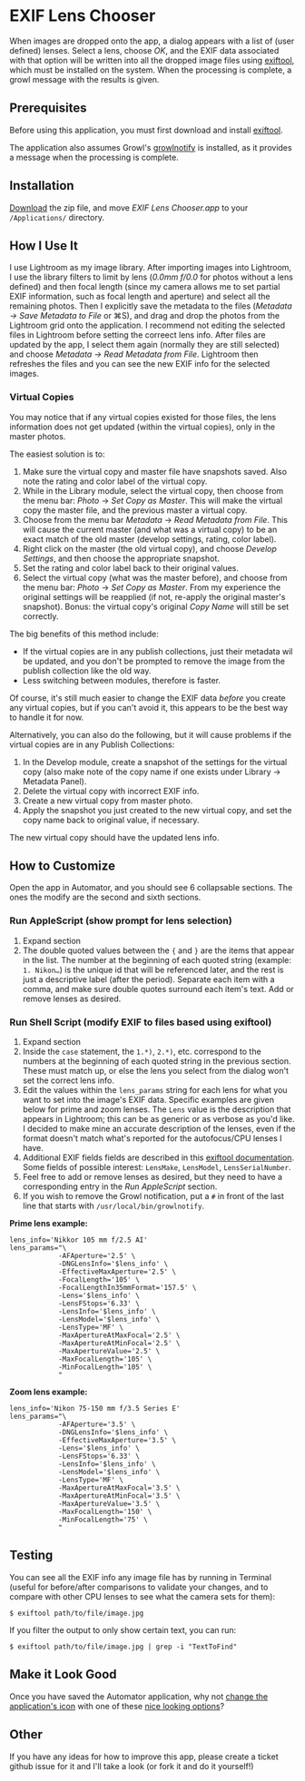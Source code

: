 # EXIF Lens Chooser

When images are dropped onto the app, a dialog appears with a list of (user defined) lenses.  Select a lens, choose *OK*, and the EXIF data associated with that option will be written into all the dropped image files using [exiftool](http://www.sno.phy.queensu.ca/~phil/exiftool/index.html), which must be installed on the system.  When the processing is complete, a growl message with the results is given.


## Prerequisites

Before using this application, you must first download and install [exiftool](http://www.sno.phy.queensu.ca/~phil/exiftool/index.html).

The application also assumes Growl's [growlnotify](http://growl.info/extras.php#growlnotify) is installed, as it provides a message when the processing is complete.

## Installation

[Download](https://github.com/brianbillman/exif-lens-chooser/zipball/master) the zip file, and move  *EXIF Lens Chooser.app* to your `/Applications/` directory.

## How I Use It

I use Lightroom as my image library.  After importing images into Lightroom, I use the library filters to limit by lens (*0.0mm f/0.0* for photos without a lens defined) and then focal length (since my camera allows me to set partial EXIF information, such as focal length and aperture) and select all the remaining photos.  Then I explicitly save the metadata to the files (*Metadata → Save Metadata to File* or ⌘S), and drag and drop the photos from the Lightroom grid onto the application.  I recommend not editing the selected files in Lightroom before setting the correect lens info.  After files are updated by the app, I select them again (normally they are still selected) and choose *Metadata → Read Metadata from File*.  Lightroom then refreshes the files and you can see the new EXIF info for the selected images.

### Virtual Copies

You may notice that if any virtual copies existed for those files, the lens information does not get updated (within the virtual copies), only in the master photos.

The easiest solution is to:

1. Make sure the virtual copy and master file have snapshots saved.  Also note the rating and color label of the virtual copy.
1. While in the Library module, select the virtual copy, then choose from the menu bar: *Photo* → *Set Copy as Master*.  This will make the virtual copy the master file, and the previous master a virtual copy.
1. Choose from the menu bar *Metadata* → *Read Metadata from File*.  This will cause the current master (and what was a virtual copy) to be an exact match of the old master (develop settings, rating, color label).
1. Right click on the master (the old virtual copy), and choose *Develop Settings*, and then choose the appropriate snapshot.  
1. Set the rating and color label back to their original values.
1. Select the virtual copy (what was the master before), and choose from the menu bar: *Photo* → *Set Copy as Master*.  From my experience the original settings will be reapplied (if not, re-apply the original master's snapshot).  Bonus: the virtual copy's original *Copy Name* will still be set correctly.

The big benefits of this method include:

* If the virtual copies are in any publish collections, just their metadata wil be updated, and you don't be prompted to remove the image from the publish collection like the old way.  
* Less switching between modules, therefore is faster.

Of course, it's still much easier to change the EXIF data *before* you create any virtual copies, but if you can't avoid it, this appears to be the best way to handle it for now.


Alternatively, you can also do the following, but it will cause problems if the virtual copies are in any Publish Collections:

1. In the Develop module, create a snapshot of the settings for the virtual copy (also make note of the copy name if one exists under Library → Metadata Panel).
1. Delete the virtual copy with incorrect EXIF info.
1. Create a new virtual copy from master photo.
1. Apply the snapshot you just created to the new virtual copy, and set the copy name back to original value, if necessary.

The new virtual copy should have the updated lens info.


## How to Customize

Open the app in Automator, and you should see 6 collapsable sections.  The ones the modify are the second and sixth sections.

### Run AppleScript (show prompt for lens selection)

 1. Expand section
 2. The double quoted values between the `{` and `}` are the items that appear in the list.  The number at the beginning of each quoted string (example: `1. Nikon…`) is the unique id that will be referenced later, and the rest is just a descriptive label (after the period).  Separate each item with a comma, and make sure double quotes surround each item's text.  Add or remove lenses as desired.

### Run Shell Script (modify EXIF to files based using exiftool)
 1. Expand section
 2. Inside the `case` statement, the `1.*)`, `2.*)`, etc. correspond to the numbers at the beginning of each quoted string in the previous section.  These must match up, or else the lens you select from the dialog won't set the correct lens info.
 3. Edit the values within the `lens_params` string for each lens for what you want to set into the image's EXIF data.  Specific examples are given below for prime and zoom lenses.  The `Lens` value is the description that appears in Lightroom; this can be as generic or as verbose as you'd like.  I decided to make mine an accurate description of the lenses, even if the format doesn't match what's reported for the autofocus/CPU lenses I have.
 4. Additional EXIF fields fields are described in this [exiftool documentation](http://www.sno.phy.queensu.ca/~phil/exiftool/TagNames/EXIF.html).  Some fields of possible interest: `LensMake`, `LensModel`, `LensSerialNumber`.
 5. Feel free to add or remove lenses as desired, but they need to have a corresponding entry in the *Run AppleScript* section.
 6. If you wish to remove the Growl notification, put a `#` in front of the last line that starts with `/usr/local/bin/growlnotify`.

**Prime lens example:**

    lens_info='Nikkor 105 mm f/2.5 AI'
    lens_params="\
                -AFAperture='2.5' \
                -DNGLensInfo='$lens_info' \
                -EffectiveMaxAperture='2.5' \
                -FocalLength='105' \
                -FocalLengthIn35mmFormat='157.5' \
                -Lens='$lens_info' \
                -LensFStops='6.33' \
                -LensInfo='$lens_info' \
                -LensModel='$lens_info' \
                -LensType='MF' \
                -MaxApertureAtMaxFocal='2.5' \
                -MaxApertureAtMinFocal='2.5' \
                -MaxApertureValue='2.5' \
                -MaxFocalLength='105' \
                -MinFocalLength='105' \
                "

**Zoom lens example:**

    lens_info='Nikon 75-150 mm f/3.5 Series E'
    lens_params="\
                -AFAperture='3.5' \
                -DNGLensInfo='$lens_info' \
                -EffectiveMaxAperture='3.5' \
                -Lens='$lens_info' \
                -LensFStops='6.33' \
                -LensInfo='$lens_info' \
                -LensModel='$lens_info' \
                -LensType='MF' \
                -MaxApertureAtMaxFocal='3.5' \
                -MaxApertureAtMinFocal='3.5' \
                -MaxApertureValue='3.5' \
                -MaxFocalLength='150' \
                -MinFocalLength='75' \
                "

## Testing

You can see all the EXIF info any image file has by running in Terminal (useful for before/after comparisons to validate your changes, and to compare with other CPU lenses to see what the camera sets for them):

    $ exiftool path/to/file/image.jpg

If you filter the output to only show certain text, you can run:

    $ exiftool path/to/file/image.jpg | grep -i "TextToFind"        


## Make it Look Good

Once you have saved the Automator application, why not [change the application's icon](http://support.apple.com/kb/HT2493) with one of these [nice looking options](http://designrshub.com/2012/01/realistic-examples-of-high-quality-camera-lens-icons.html)?



## Other 

If you have any ideas for how to improve this app, please create a ticket github issue for it and I'll take a look (or fork it and do it yourself!) 